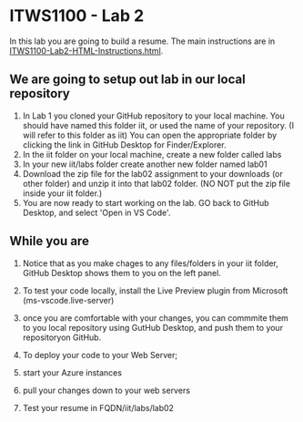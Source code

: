 <!-- # itws1100-lab02 -->

# ITWS1100 - Lab 2

In this lab you are going to build a resume.  The main instructions are in [ITWS1100-Lab2-HTML-Instructions.html](ITWS1100-Lab2-HTML-Instructions.html).

## We are going to setup out lab in our local repository

1. In Lab 1 you cloned your GitHub repository to your local machine. You should have named this folder iit, or used the name of your repository.  (I will refer to this folder as iit)
You can open the appropriate folder by clicking the link in GitHub Desktop for Finder/Explorer.
2. In the iit folder on your local machine, create a new folder called labs
3. In your new iit/labs folder create another new folder named lab01
4. Download the zip file for the lab02 assignment to your downloads (or other folder) and unzip it into that lab02 folder. (NO NOT put the zip file inside your iit folder.)
5. You are now ready to start working on the lab. GO back to GitHub Desktop, and select 'Open in VS Code'.

## While you are 

1. Notice that as you make chages to any files/folders in your iit folder, GitHub Desktop shows them to you on the left panel.

2. To test your code locally, install the Live Preview plugin from Microsoft (ms-vscode.live-server)

3. once you are comfortable with your changes, you can commmite them to you local repository using GutHub Desktop, and push them to your repositoryon GitHub.

4. To deploy your code to your Web Server;
5. start your Azure instances
6. pull your changes down to your web servers
7. Test your resume in FQDN/iit/labs/lab02 